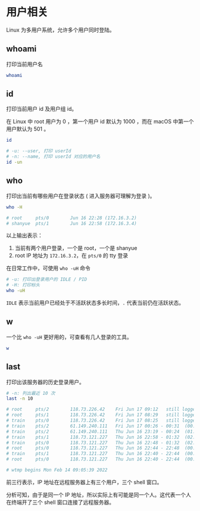 # 用户相关

Linux 为多用户系统，允许多个用户同时登陆。

## whoami

打印当前用户名

```bash
whoami
```

## id

打印当前用户 id 及用户组 id。

在 Linux 中 root 用户为 0 ，第一个用户 id 默认为 1000 ，而在 macOS 中第一个用户默认为 501 。

```bash
id

# -u: --user, 打印 userId
# -n: --name, 打印 userId 对应的用户名
id -un
```

## who

打印出当前有哪些用户在登录状态 ( 进入服务器可理解为登录 )。

```bash
who -H

# root     pts/0        Jun 16 22:28 (172.16.3.2)
# shanyue  pts/1        Jun 16 22:58 (172.16.3.4)
```

以上输出表示：

1. 当前有两个用户登录，一个是 root，一个是 shanyue
1. root IP 地址为 `172.16.3.2`，在 `pts/0` 的 tty 登录

在日常工作中，可使用 `who -uH` 命令

```bash
# -u: 打印出登录用户的 IDLE / PID
# -H: 打印标头
who -uH
```

`IDLE` 表示当前用户已经处于不活跃状态多长时间，`.` 代表当前仍在活跃状态。

## w

一个比 `who -uH` 更好用的，可查看有几人登录的工具。

```bash
w
```

## last

打印出该服务器的历史登录用户。

```bash
# -n: 列出最近 10 次
last -n 10

# root     pts/2        118.73.226.42    Fri Jun 17 09:12   still logged in
# root     pts/1        118.73.226.42    Fri Jun 17 08:29   still logged in
# train    pts/0        118.73.226.42    Fri Jun 17 08:25   still logged in
# train    pts/2        61.149.240.111   Fri Jun 17 00:26 - 00:31  (00:05)
# train    pts/2        61.149.240.111   Thu Jun 16 23:19 - 00:24  (01:04)
# train    pts/1        118.73.121.227   Thu Jun 16 22:58 - 01:32  (02:33)
# train    pts/0        118.73.121.227   Thu Jun 16 22:48 - 01:32  (02:44)
# root     pts/0        118.73.121.227   Thu Jun 16 22:44 - 22:48  (00:03)
# train    pts/1        118.73.121.227   Thu Jun 16 22:40 - 22:44  (00:04)
# root     pts/0        118.73.121.227   Thu Jun 16 22:40 - 22:44  (00:04)

# wtmp begins Mon Feb 14 09:05:39 2022
```

前三行表示，IP 地址在远程服务器上有三个用户，三个 shell 窗口。

分析可知，由于是同一个 IP 地址，所以实际上有可能是同一个人。这代表一个人在终端开了三个 shell 窗口连接了远程服务器。
